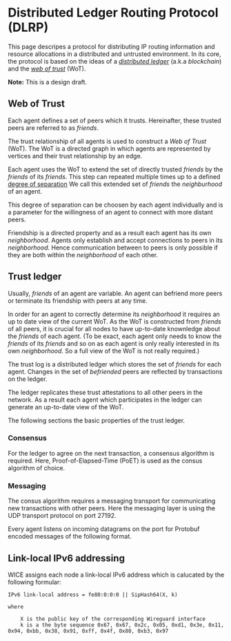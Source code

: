 # Distributed Ledger Routing Protocol (DLRP)

This page descripes a protocol for distributing IP routing information and resource allocations in a distributed and untrusted environment.
In its core, the protocol is based on the ideas of a [_distributed ledger_][dlt] (a.k.a _blockchain_) and the [_web of trust_][wot] (WoT).

**Note:** This is a design draft.

## Web of Trust

Each agent defines a set of peers which it trusts.
Hereinafter, these trusted peers are referred to as _friends_.

The trust relationship of all agents is used to construct a _Web of Trust_ (WoT).
The WoT is a directed graph in which agents are represented by vertices and their trust relationship by an edge.

Each agent uses the WoT to extend the set of directly trusted _friends_ by the _friends_ of its _friends_.
This step can repeated multiple times up to a defined [degree of separation][6deg-of-separation]
We call this extended set of _friends_ the _neighburhood_ of an agent.

This degree of separation can be choosen by each agent individually and is a parameter for the willingness of an agent to connect with more distant peers.

Friendship is a directed property and as a result each agent has its own _neighborhood_. 
Agents only establish and accept connections to peers in its _neighborhood_.
Hence communication between to peers is only possible if they are both within the _neighborhood_ of each other.

## Trust ledger

Usually, _friends_ of an agent are variable.
An agent can befriend more peers or terminate its friendship with peers at any time.

In order for an agent to correctly determine its _neighborhood_ it requires an up to date view of the current WoT.
As the WoT is constructed from _friends_ of all peers, it is crucial for all nodes to have up-to-date knownledge about the _friends_ of each agent.
(To be exact, each agent only needs to know the _friends_ of its _friends_ and so on as each agent is only really interested in its own _neighborhood_.
So a full view of the WoT is not really required.)

The trust log is a distributed ledger which stores the set of _friends_ for each agent.
Changes in the set of _befriended_ peers are reflected by transactions on the ledger.

The ledger replicates these trust attestations to all other peers in the network.
As a result each agent which participates in the ledger can generate an up-to-date view of the WoT.

The following sections the basic properties of the trust ledger.

### Consensus

For the ledger to agree on the next transaction, a consensus algorithm is required.
Here, Proof-of-Elapsed-Time (PoET) is used as the consus algorithm of choice.

### Messaging

The consus algorithm requires a messaging transport for communicating new transactions with other peers.
Here the messaging layer is using the UDP transport protocol on port 27192.

Every agent listens on incoming datagrams on the port for Protobuf encoded messages of the following format.

## Link-local IPv6 addressing

WICE assigns each node a link-local IPv6 address which is calucated by the following formular:

```
IPv6 link-local address = fe80:0:0:0 || SipHash64(X, k)

where

    X is the public key of the corresponding Wireguard interface
    k is a the byte sequence 0x67, 0x67, 0x2c, 0x05, 0xd1, 0x3e, 0x11, 0x94, 0xbb, 0x38, 0x91, 0xff, 0x4f, 0x80, 0xb3, 0x97
```

[dlt]: https://en.wikipedia.org/wiki/Distributed_ledger
[wot]: https://en.wikipedia.org/wiki/Web_of_trust
[6deg-of-separation]: https://en.wikipedia.org/wiki/Six_degrees_of_separation
